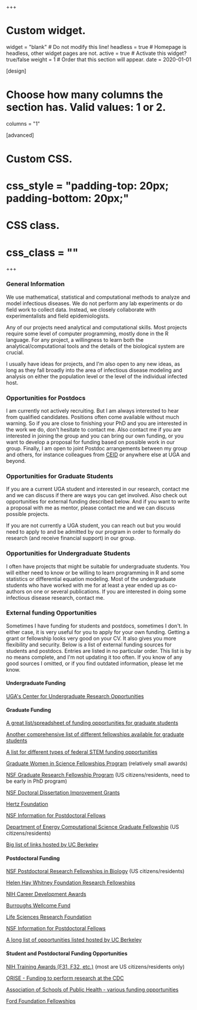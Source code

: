 +++
# Custom widget.
widget = "blank"  # Do not modify this line!
headless = true  # Homepage is headless, other widget pages are not.
active = true  # Activate this widget? true/false
weight = 1  # Order that this section will appear.
date = 2020-01-01

[design]
# Choose how many columns the section has. Valid values: 1 or 2.
  columns = "1"

[advanced]
 # Custom CSS. 
 # css_style = "padding-top: 20px; padding-bottom: 20px;"
 
 # CSS class.
 # css_class = ""
+++


### General Information

We use mathematical, statistical and computational methods to analyze and model infectious diseases. We do not perform any lab experiments or do field work to collect data. Instead, we closely collaborate with experimentalists and field epidemiologists. 

Any of our projects need analytical and computational skills. Most projects require some level of computer programming, mostly done in the R language. For any project, a willingness to learn both the analytical/computational tools and the details of the biological system are crucial.

I usually have ideas for projects, and I'm also open to any new ideas, as long as they fall broadly into the area of infectious disease modeling and analysis on either the population level or the level of the individual infected host.


### Opportunities for Postdocs

I am currently not actively recruiting. But I am always interested to hear from qualified candidates. Positions often 
come available without much warning. So if you are close to finishing your PhD and you are interested in the work we 
do, don't hesitate to contact me. Also contact me if you are interested in joining the group and you can bring our 
own funding, or you want to develop a proposal for funding based on possible work in our group. Finally, I am open to 
joint Postdoc arrangements between my group and others, for instance colleagues from [CEID](http://ceid.uga.edu/) 
or anywhere else at UGA and beyond.


### Opportunities for Graduate Students

If you are a current UGA student and interested in our research, contact me and we can discuss if there are ways you can get involved. Also check out 
opportunities for external funding described below. And if you want to write a proposal with me as mentor, please contact 
me and we can discuss possible projects. 

If you are not currently a UGA student, you can reach out but you would need to apply to and be admitted by our program in order to formally do research (and receive financial support) in our group.


### Opportunities for Undergraduate Students

I often have projects that might be suitable for undergraduate students. You will either need to know or be willing 
to learn programming in R and some statistics or differential equation modeling. Most of the undergraduate students who have worked with me for at least a year ended up as co-authors on one or several publications. If you are interested in doing some infectious 
disease research, contact me.


### External funding Opportunities

Sometimes I have funding for students and postdocs, sometimes I don't. In either case, it is very useful for you to apply for your own funding. Getting a grant or fellowship looks very good on your CV. It also gives you more flexibility and security. Below is a list of external funding sources for students and postdocs. Entries are listed in no particular order. This list is by no means complete, and I'm not updating it too often. If you know of any good sources I omitted, or if you find outdated information, please let me know.


#### Undergraduate Funding

[UGA's Center for Undergraduate Research Opportunities](https://curo.uga.edu/)


#### Graduate Funding

[A great list/spreadsheet of funding opportunities for graduate students](https://research.jhu.edu/rdt/funding-opportunities/graduate/)

[Another comprehensive list of different fellowships available for graduate students](http://www.gradschools.com/Article/Graduate-Fellowships/1676.html)

[A list for different types of federal STEM funding opportunities](https://stemgradstudents.science.gov/)

[Graduate Women in Science Fellowships Program](http://www.gwis.org/?page=fellowship_program) (relatively small awards)

[NSF Graduate Research Fellowship Program](http://www.nsfgrfp.org/) (US citizens/residents, need to be early in PhD program)

[NSF Doctoral Dissertation Improvement Grants](http://www.nsf.gov/pubs/2008/nsf08564/nsf08564.htm)

[Hertz Foundation](http://www.hertzfoundation.org/)

[NSF Information for Postdoctoral Fellows](http://www.nsf.gov/funding/education.jsp?fund_type=3)

[Department of Energy Computational Science Graduate Fellowship](http://www.krellinst.org/csgf/) (US citizens/residents)

[Big list of links hosted by UC Berkeley](http://grad.berkeley.edu/financial/fellowships_resources.shtml)


#### Postdoctoral Funding

[NSF Postdoctoral Research Fellowships in Biology](http://www.nsf.gov/pubs/2009/nsf09573/nsf09573.htm) (US citizens/residents)

[Helen Hay Whitney Foundation Research Fellowships](http://www.hhwf.org/)

[NIH Career Development Awards](http://grants.nih.gov/training/careerdevelopmentawards.htm)

[Burroughs Wellcome Fund](http://www.bwfund.org/page.php?mode=privateview&pageID=52&navID=90)

[Life Sciences Research Foundation](http://www.lsrf.org)

[NSF Information for Postdoctoral Fellows](http://www.nsf.gov/funding/education.jsp?fund_type=3)

[A long list of opportunities listed hosted by UC Berkeley](http://www.spo.berkeley.edu/fund/biopostdoc.html)


#### Student and Postdoctoral Funding Opportunities

[NIH Training Awards (F31, F32, etc.)](http://grants.nih.gov/training/nrsa.htm) (most are US citizens/residents only)

[ORISE - Funding to perform research at the CDC](https://orise.orau.gov/cdc/default.html)

[Association of Schools of Public Health - various funding opportunities](http://www.aspph.org/study/#fellowships-and-internships)

[Ford Foundation Fellowships](http://sites.nationalacademies.org/PGA/FordFellowships/index.htm)




